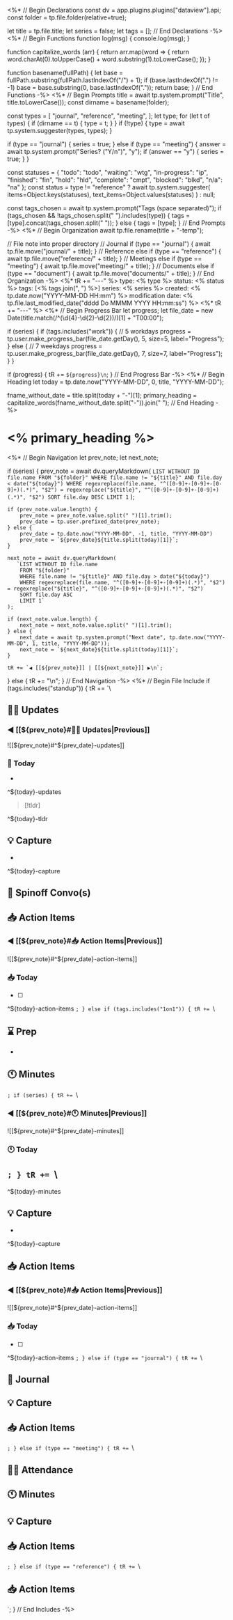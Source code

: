 <%*
// Begin Declarations
const dv = app.plugins.plugins["dataview"].api;
const folder = tp.file.folder(relative=true);

let title = tp.file.title;
let series = false;
let tags = [];
// End Declarations
-%>
<%*
// Begin Functions
function log(msg) {
    console.log(msg);
}

function capitalize_words (arr) {
    return arr.map(word => {
        return word.charAt(0).toUpperCase() + word.substring(1).toLowerCase();
    });
}

function basename(fullPath) {
    let base = fullPath.substring(fullPath.lastIndexOf("/") + 1);
    if (base.lastIndexOf(".") != -1) base = base.substring(0, base.lastIndexOf("."));
    return base;
}
// End Functions
-%>
<%*
// Begin Prompts
title = await tp.system.prompt("Title", title.toLowerCase());
const dirname = basename(folder);

const types = [
    "journal",
    "reference",
    "meeting",
];
let type;
for (let t of types) {
    if (dirname == t) {
        type = t;
    }
}
if (!type) {
    type = await tp.system.suggester(types, types);
}

if (type == "journal") {
    series = true;
} else if (type == "meeting") {
    answer = await tp.system.prompt("Series? (\"Y/n\")", "y");
    if (answer == "y") {
        series = true;
    }
}

const statuses = {
    "todo": "todo",
    "waiting": "wtg",
    "in-progress": "ip",
    "finished": "fin",
    "hold": "hld",
    "complete": "cmpt",
    "blocked": "blkd",
    "n/a": "na"
};
const status = type != "reference" ? await
    tp.system.suggester(
        items=Object.keys(statuses),
        text_items=Object.values(statuses)
    ) : null;

const tags_chosen = await tp.system.prompt("Tags (space separated)");
if (tags_chosen && !tags_chosen.split(" ").includes(type)) {
    tags = [type].concat(tags_chosen.split(" "));
} else {
    tags = [type];
}
// End Prompts
-%>
<%*
// Begin Organization
await tp.file.rename(title + "-temp");

// File note into proper directory
// Journal
if (type == "journal") {
    await tp.file.move("journal/" + title);
}
// Reference
else if (type == "reference") {
    await tp.file.move("reference/" + title);
}
// Meetings
else if (type == "meeting") {
    await tp.file.move("meeting/" + title);
}
// Documents
else if (type == "document") {
    await tp.file.move("documents/" + title);
}
// End Organization
-%>
<%* tR += "---" %>
type: <% type %>
status: <% status %>
tags: [<% tags.join(", ") %>]
series: <% series %>
created: <% tp.date.now("YYYY-MM-DD HH:mm") %>
modification date: <% tp.file.last_modified_date("dddd Do MMMM YYYY HH:mm:ss") %>
<%* tR += "---" %>
<%*
// Begin Progress Bar
let progress;
let file_date = new Date(title.match(/^(\d{4}-\d{2}-\d{2})/)[1] + "T00:00");

if (series) {
    if (tags.includes("work")) {
        // 5 workdays
        progress = tp.user.make_progress_bar(file_date.getDay(), 5, size=5, label="Progress");
    } else {
        // 7 weekdays
        progress = tp.user.make_progress_bar(file_date.getDay(), 7, size=7, label="Progress");
    }
}

if (progress) {
    tR += `${progress}\n`;
}
// End Progress Bar
-%>
<%*
// Begin Heading
let today = tp.date.now("YYYY-MM-DD", 0, title, "YYYY-MM-DD");

fname_without_date = title.split(today + "-")[1];
primary_heading = capitalize_words(fname_without_date.split("-")).join(" ");
// End Heading
-%>
# <% primary_heading %>
<%*
// Begin Navigation
let prev_note;
let next_note;

if (series) {
    prev_note = await dv.queryMarkdown(
       `LIST WITHOUT ID file.name
        FROM "${folder}"
        WHERE file.name != "${title}" AND file.day < date("${today}")
        WHERE regexreplace(file.name, "^([0-9]+-[0-9]+-[0-9]+)(.*)", "$2") = regexreplace("${title}", "^([0-9]+-[0-9]+-[0-9]+)(.*)", "$2")
        SORT file.day DESC
        LIMIT 1`
    );

    if (prev_note.value.length) {
        prev_note = prev_note.value.split(" ")[1].trim();
        prev_date = tp.user.prefixed_date(prev_note);
    } else {
        prev_date = tp.date.now("YYYY-MM-DD", -1, title, "YYYY-MM-DD")
        prev_note = `${prev_date}${title.split(today)[1]}`;
    }

    next_note = await dv.queryMarkdown(
       `LIST WITHOUT ID file.name
        FROM "${folder}"
        WHERE file.name != "${title}" AND file.day > date("${today}")
        WHERE regexreplace(file.name, "^([0-9]+-[0-9]+-[0-9]+)(.*)", "$2") = regexreplace("${title}", "^([0-9]+-[0-9]+-[0-9]+)(.*)", "$2")
        SORT file.day ASC
        LIMIT 1`
    );

    if (next_note.value.length) {
        next_note = next_note.value.split(" ")[1].trim();
    } else {
        next_date = await tp.system.prompt("Next date", tp.date.now("YYYY-MM-DD", 1, title, "YYYY-MM-DD"));
        next_note = `${next_date}${title.split(today)[1]}`;
    }
    
    tR += `◀ [[${prev_note}]] | [[${next_note}]] ▶\n`;
} else {
    tR += "\n";
}
// End Navigation
-%>
<%*
// Begin File Include
if (tags.includes("standup")) {
    tR += `\
## 👷🚧 Updates

### ◀ [[${prev_note}#👷🚧 Updates|Previous]]

![[${prev_note}#^${prev_date}-updates]]

### 📆 Today

- 

^${today}-updates

> [!tldr] 
>

^${today}-tldr

## 💡 Capture

- 

^${today}-capture

## 💬 Spinoff Convo(s)

## 📥 Action Items

### ◀ [[${prev_note}#📥 Action Items|Previous]]

![[${prev_note}#^${prev_date}-action-items]]

### 📥 Today

- [ ] 

^${today}-action-items
`;
} else if (tags.includes("1on1")) {
    tR += `\
## ⌛ Prep

- 

## 🕚 Minutes
`;
    if (series) {
        tR += `\
### ◀ [[${prev_note}#🕚 Minutes|Previous]]

![[${prev_note}#^${prev_date}-minutes]]

### 🕚 Today
`;
}
    tR += `\
- 

^${today}-minutes

## 💡 Capture

- 

^${today}-capture

## 📥 Action Items

### ◀ [[${prev_note}#📥 Action Items|Previous]]

![[${prev_note}#^${prev_date}-action-items]]

### 📥 Today

- [ ] 

^${today}-action-items
`;
} else if (type == "journal") {
    tR += `\
## 📓 Journal
## 💡 Capture

## 📥 Action Items

`;
} else if (type == "meeting") {
    tR += `\
## 👨‍💼 Attendance

## 🕚 Minutes

## 💡 Capture

## 📥 Action Items

`;
} else if (type == "reference") {
    tR += `\
## 📥 Action Items

`;
}
// End Includes
-%>
